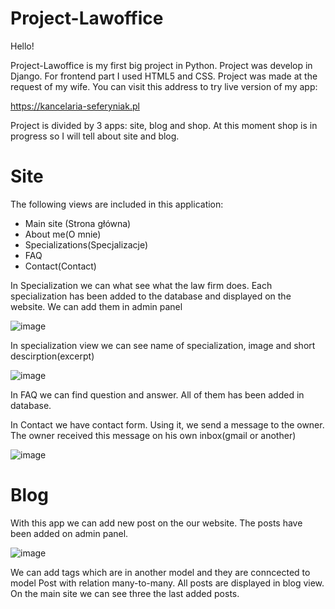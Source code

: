 # Project-Lawoffice

Hello!

Project-Lawoffice is my first big project in Python.
Project was develop in Django. For frontend part I used HTML5 and CSS.
Project was made at the request of my wife. You can visit this address to try live version of my app: 

https://kancelaria-seferyniak.pl

Project is divided by 3 apps: site, blog and shop.
At this moment shop is in progress so I will tell about site and blog.

# Site

The following views are included in this application: 
- Main site (Strona główna)
- About me(O mnie)
- Specializations(Specjalizacje)
- FAQ
- Contact(Contact)

In Specialization we can what see what the law firm does. 
Each specialization has been added to the database and displayed on the website.
We can add them in admin panel

![image](https://github.com/Seferp/Project-Lawoffice/assets/111074557/99ba0454-b093-48f9-b932-982be5510372)

In specialization view we can see name of specialization, image and short descirption(excerpt)

![image](https://github.com/Seferp/Project-Lawoffice/assets/111074557/74a19c48-961b-4630-a0a4-62aaddee78a6)

In FAQ we can find question and answer. All of them has been added in database.

In Contact we have contact form. Using it, we send a message to the owner. The owner received this message on his own inbox(gmail or another)

![image](https://github.com/Seferp/Project-Lawoffice/assets/111074557/5f7f932c-6e43-49c6-9a6c-cb1a33e0cbca)

# Blog

With this app we can add new post on the our website.
The posts have been added on admin panel.

![image](https://github.com/Seferp/Project-Lawoffice/assets/111074557/d7f1ad13-fbde-40a1-bf64-a8a66070751e)

We can add tags which are in another model and they are conncected to model Post with relation many-to-many.
All posts are displayed in blog view. On the main site we can see three the last added posts. 
